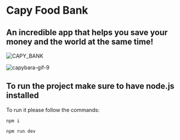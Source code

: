 # Capy Food Bank

## An incredible app that helps you save your money and the world at the same time!

![CAPY_BANK](https://user-images.githubusercontent.com/40291469/222954122-1c60fad7-fa7f-4317-a587-aec9e4eeca15.png)

![capybara-gif-9](https://user-images.githubusercontent.com/40291469/222954082-edb0582d-17b8-46a2-a174-059b4d41ec05.gif)


## To run the project make sure to have node.js installed

To run it please follow the commands:

```
npm i

npm run dev
```
